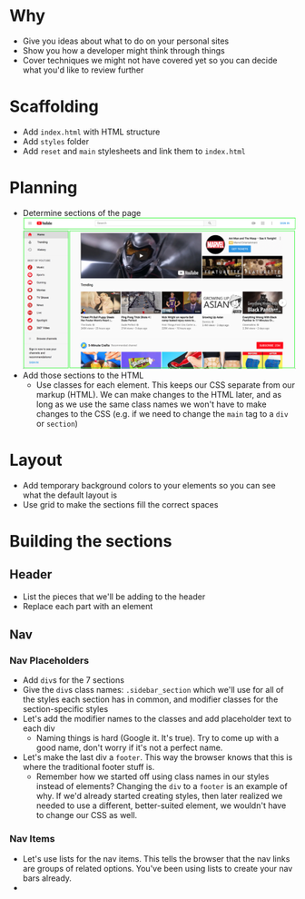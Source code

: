 # Why
* Give you ideas about what to do on your personal sites
* Show you how a developer might think through things
* Cover techniques we might not have covered yet so you can decide what you'd like to review further

# Scaffolding
* Add `index.html` with HTML structure
* Add `styles` folder
* Add `reset` and `main` stylesheets and link them to `index.html`

# Planning
* Determine sections of the page
![Youtube layout](youtube_layout.png)
* Add those sections to the HTML
  * Use classes for each element. This keeps our CSS separate from our markup (HTML). We can make changes to the HTML later, and as long as we use the same class names we won't have to make changes to the CSS (e.g. if we need to change the `main` tag to a `div` or `section`)

# Layout
* Add temporary background colors to your elements so you can see what the default layout is
* Use grid to make the sections fill the correct spaces

# Building the sections

## Header
* List the pieces that we'll be adding to the header
* Replace each part with an element

## Nav

### Nav Placeholders

* Add `div`s for the 7 sections
* Give the `div`s class names: `.sidebar_section` which we'll use for all of the styles each section has in common, and modifier classes for the section-specific styles
* Let's add the modifier names to the classes and add placeholder text to each div
  * Naming things is hard (Google it. It's true). Try to come up with a good name, don't worry if it's not a perfect name.
* Let's make the last div a `footer`. This way the browser knows that this is where the traditional footer stuff is.
  * Remember how we started off using class names in our styles instead of elements? Changing the `div` to a `footer` is an example of why. If we'd already started creating styles, then later realized we needed to use a different, better-suited element, we wouldn't have to change our CSS as well.

### Nav Items
* Let's use lists for the nav items. This tells the browser that the nav links are groups of related options. You've been using lists to create your nav bars already.
* 
